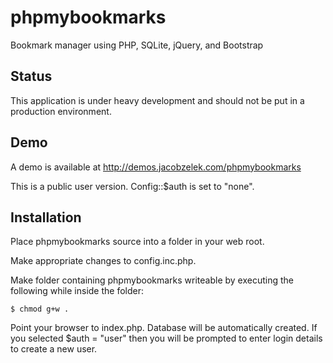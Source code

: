 phpmybookmarks
==============

Bookmark manager using PHP, SQLite, jQuery, and Bootstrap

Status
------

This application is under heavy development and should not be put in a production environment.

Demo
----

A demo is available at http://demos.jacobzelek.com/phpmybookmarks

This is a public user version. Config::$auth is set to "none".

Installation
------------

Place phpmybookmarks source into a folder in your web root.

Make appropriate changes to config.inc.php.

Make folder containing phpmybookmarks writeable by executing the following while inside the folder:

    $ chmod g+w .

Point your browser to index.php. Database will be automatically created. If you selected $auth = "user" then you will be prompted to enter login details to create a new user.
